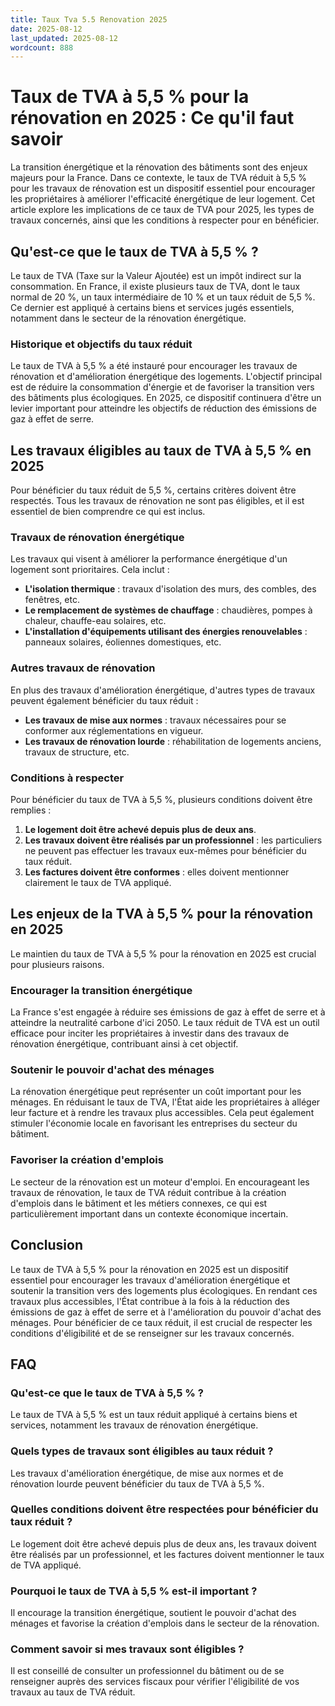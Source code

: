 ```yaml
---
title: Taux Tva 5.5 Renovation 2025
date: 2025-08-12
last_updated: 2025-08-12
wordcount: 888
---
```


# Taux de TVA à 5,5 % pour la rénovation en 2025 : Ce qu'il faut savoir

La transition énergétique et la rénovation des bâtiments sont des enjeux majeurs pour la France. Dans ce contexte, le taux de TVA réduit à 5,5 % pour les travaux de rénovation est un dispositif essentiel pour encourager les propriétaires à améliorer l'efficacité énergétique de leur logement. Cet article explore les implications de ce taux de TVA pour 2025, les types de travaux concernés, ainsi que les conditions à respecter pour en bénéficier.

## Qu'est-ce que le taux de TVA à 5,5 % ?

Le taux de TVA (Taxe sur la Valeur Ajoutée) est un impôt indirect sur la consommation. En France, il existe plusieurs taux de TVA, dont le taux normal de 20 %, un taux intermédiaire de 10 % et un taux réduit de 5,5 %. Ce dernier est appliqué à certains biens et services jugés essentiels, notamment dans le secteur de la rénovation énergétique.

### Historique et objectifs du taux réduit

Le taux de TVA à 5,5 % a été instauré pour encourager les travaux de rénovation et d'amélioration énergétique des logements. L'objectif principal est de réduire la consommation d'énergie et de favoriser la transition vers des bâtiments plus écologiques. En 2025, ce dispositif continuera d'être un levier important pour atteindre les objectifs de réduction des émissions de gaz à effet de serre.

## Les travaux éligibles au taux de TVA à 5,5 % en 2025

Pour bénéficier du taux réduit de 5,5 %, certains critères doivent être respectés. Tous les travaux de rénovation ne sont pas éligibles, et il est essentiel de bien comprendre ce qui est inclus.

### Travaux de rénovation énergétique

Les travaux qui visent à améliorer la performance énergétique d'un logement sont prioritaires. Cela inclut :

- **L'isolation thermique** : travaux d'isolation des murs, des combles, des fenêtres, etc.
- **Le remplacement de systèmes de chauffage** : chaudières, pompes à chaleur, chauffe-eau solaires, etc.
- **L'installation d'équipements utilisant des énergies renouvelables** : panneaux solaires, éoliennes domestiques, etc.

### Autres travaux de rénovation

En plus des travaux d'amélioration énergétique, d'autres types de travaux peuvent également bénéficier du taux réduit :

- **Les travaux de mise aux normes** : travaux nécessaires pour se conformer aux réglementations en vigueur.
- **Les travaux de rénovation lourde** : réhabilitation de logements anciens, travaux de structure, etc.

### Conditions à respecter

Pour bénéficier du taux de TVA à 5,5 %, plusieurs conditions doivent être remplies :

1. **Le logement doit être achevé depuis plus de deux ans**.
2. **Les travaux doivent être réalisés par un professionnel** : les particuliers ne peuvent pas effectuer les travaux eux-mêmes pour bénéficier du taux réduit.
3. **Les factures doivent être conformes** : elles doivent mentionner clairement le taux de TVA appliqué.

## Les enjeux de la TVA à 5,5 % pour la rénovation en 2025

Le maintien du taux de TVA à 5,5 % pour la rénovation en 2025 est crucial pour plusieurs raisons.

### Encourager la transition énergétique

La France s'est engagée à réduire ses émissions de gaz à effet de serre et à atteindre la neutralité carbone d'ici 2050. Le taux réduit de TVA est un outil efficace pour inciter les propriétaires à investir dans des travaux de rénovation énergétique, contribuant ainsi à cet objectif.

### Soutenir le pouvoir d'achat des ménages

La rénovation énergétique peut représenter un coût important pour les ménages. En réduisant le taux de TVA, l'État aide les propriétaires à alléger leur facture et à rendre les travaux plus accessibles. Cela peut également stimuler l'économie locale en favorisant les entreprises du secteur du bâtiment.

### Favoriser la création d'emplois

Le secteur de la rénovation est un moteur d'emploi. En encourageant les travaux de rénovation, le taux de TVA réduit contribue à la création d'emplois dans le bâtiment et les métiers connexes, ce qui est particulièrement important dans un contexte économique incertain.

## Conclusion

Le taux de TVA à 5,5 % pour la rénovation en 2025 est un dispositif essentiel pour encourager les travaux d'amélioration énergétique et soutenir la transition vers des logements plus écologiques. En rendant ces travaux plus accessibles, l'État contribue à la fois à la réduction des émissions de gaz à effet de serre et à l'amélioration du pouvoir d'achat des ménages. Pour bénéficier de ce taux réduit, il est crucial de respecter les conditions d'éligibilité et de se renseigner sur les travaux concernés.

## FAQ

### Qu'est-ce que le taux de TVA à 5,5 % ?

Le taux de TVA à 5,5 % est un taux réduit appliqué à certains biens et services, notamment les travaux de rénovation énergétique.

### Quels types de travaux sont éligibles au taux réduit ?

Les travaux d'amélioration énergétique, de mise aux normes et de rénovation lourde peuvent bénéficier du taux de TVA à 5,5 %.

### Quelles conditions doivent être respectées pour bénéficier du taux réduit ?

Le logement doit être achevé depuis plus de deux ans, les travaux doivent être réalisés par un professionnel, et les factures doivent mentionner le taux de TVA appliqué.

### Pourquoi le taux de TVA à 5,5 % est-il important ?

Il encourage la transition énergétique, soutient le pouvoir d'achat des ménages et favorise la création d'emplois dans le secteur de la rénovation.

### Comment savoir si mes travaux sont éligibles ?

Il est conseillé de consulter un professionnel du bâtiment ou de se renseigner auprès des services fiscaux pour vérifier l'éligibilité de vos travaux au taux de TVA réduit.